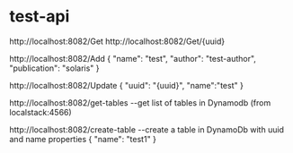 # test-api

http://localhost:8082/Get
http://localhost:8082/Get/{uuid}

http://localhost:8082/Add
{
    "name": "test",
    "author": "test-author",
    "publication": "solaris"
}

http://localhost:8082/Update
{
    "uuid": "{uuid}",
    "name":"test"
}

http://localhost:8082/get-tables --get list of tables in Dynamodb (from localstack:4566)

http://localhost:8082/create-table --create a table in DynamoDb with uuid and name properties
{
    "name": "test1"
}
